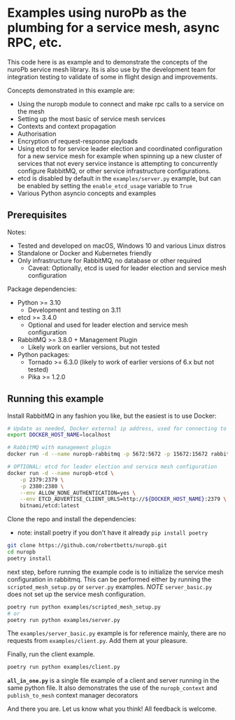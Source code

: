 # Examples using nuroPb as the plumbing for a service mesh, async RPC, etc.

This code here is as example and to demonstrate the concepts of the nuroPb service mesh library. Its
is also use by the development team for integration testing to validate of some in flight design and 
improvements.

Concepts demonstrated in this example are:
* Using the nuropb module to connect and make rpc calls to a service on the mesh
* Setting up the most basic of service mesh services
* Contexts and context propagation
* Authorisation
* Encryption of request-response payloads
* Using etcd to for service leader election and coordinated configuration for a new service mesh for example
  when spinning up a new cluster of services that not every service instance is attempting to concurrently 
  configure RabbitMQ, or other service infrastructure configurations.
* etcd is disabled by default in the `examples/server.py` example, but can be enabled by setting the 
  `enable_etcd_usage` variable to `True`
* Various Python asyncio concepts and examples

## Prerequisites

Notes:
* Tested and developed on macOS, Windows 10 and various Linux distros
* Standalone or Docker and Kubernetes friendly
* Only infrastructure for RabbitMQ, no database or other required
  * Caveat: Optionally, etcd is used for leader election and service mesh configuration

Package dependencies:
* Python >= 3.10
  * Development and testing on 3.11
* etcd >= 3.4.0
  * Optional and used for leader election and service mesh configuration
* RabbitMQ >= 3.8.0 + Management Plugin
  * Likely work on earlier versions, but not tested
* Python packages:
  * Tornado >= 6.3.0 (likely to work of earlier versions of 6.x but not tested)
  * Pika >= 1.2.0

## Running this example

Install RabbitMQ in any fashion you like, but the easiest is to use Docker:

```bash
# Update as needed, Docker external ip address, used for connecting to RabbitMQ or etc containers
export DOCKER_HOST_NAME=localhost

# RabbitMQ with management plugin
docker run -d --name nuropb-rabbitmq -p 5672:5672 -p 15672:15672 rabbitmq:3-management

# OPTIONAL: etcd for leader election and service mesh configuration
docker run -d --name nuropb-etcd \
    -p 2379:2379 \
    -p 2380:2380 \
    --env ALLOW_NONE_AUTHENTICATION=yes \
    --env ETCD_ADVERTISE_CLIENT_URLS=http://${DOCKER_HOST_NAME}:2379 \
    bitnami/etcd:latest
```

Clone the repo and install the dependencies:
* note: install poetry if you don't have it already `pip install poetry`  
```bash
git clone https://github.com/robertbetts/nuropb.git
cd nuropb
poetry install
```

next step, before running the example code is to initialize the service mesh configuration in rabbitmq.
This can be performed either by running the `scripted_mesh_setup.py` or `server.py` examples.
*NOTE* `server_basic.py` does not set up the service mesh configuration.
```bash
poetry run python examples/scripted_mesh_setup.py
# or
poetry run python examples/server.py
```

The `examples/server_basic.py` example is for reference mainly, there are no requests from 
`examples/client.py`. Add them at your pleasure.

Finally, run the client example.
```bash
poetry run python examples/client.py
```

**`all_in_one.py`** is a single file example of a client and server running in the same python file. It also 
demonstrates the use of the `nuropb_context` and `publish_to_mesh` context manager decorators

And there you are. Let us know what you think! All feedback is welcome.


